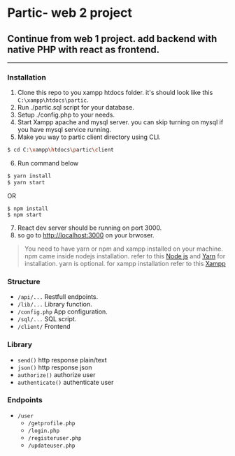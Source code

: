 # Partic- web 2 project
## Continue from web 1 project. add backend with native PHP with react as frontend.
---
### Installation
1.  Clone this repo to you xampp htdocs folder. it's should look like this ```C:\xampp\htdocs\partic```.
2.  Run ./partic.sql script for your database.
3.  Setup ./config.php to your needs.
4.  Start Xampp apache and mysql server. you can skip turning on mysql if you have mysql service running.
5.  Make you way to partic client directory using CLI.
```sh
$ cd C:\xampp\htdocs\partic\client
```
6.  Run command below
```sh
$ yarn install
$ yarn start
```
OR
```
$ npm install
$ npm start
```
7. React dev server should be running on port 3000.
8.  so go to [http://localhost:3000](http://localhost:3000) on your brwoser.
> You need to have yarn or npm and xampp installed on your machine. npm came inside nodejs installation. refer to this [Node js](https://nodejs.org/en/) and [Yarn](https://yarnpkg.com/) for installation. yarn is optional.
for xampp  installation refer to this [Xampp](https://www.apachefriends.org/index.html)
### Structure
-  ```/api/...``` Restfull endpoints.
-  ```/lib/...``` Library function.
-  ```/config.php``` App configuration.
-  ```/sql/...``` SQL script.
-  ```/client/``` Frontend
### Library
- ```send()``` http response plain/text
- ```json()``` http response json
- ```authorize()``` authorize user
- ```authenticate()``` authenticate user
### Endpoints
- ```/user```
    - ```/getprofile.php```
    - ```/login.php```
    - ```/registeruser.php```
    - ```/updateuser.php```